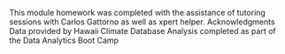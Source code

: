 This module homework was completed with the assistance of tutoring sessions with Carlos Gattorno as well as xpert helper.
Acknowledgments
Data provided by Hawaii Climate Database
Analysis completed as part of the Data Analytics Boot Camp
